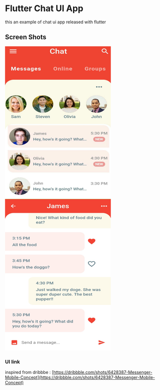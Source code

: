 # Flutter Chat UI App
this an example of chat ui app released with flutter

## Screen Shots

<img src="https://github.com/Djameleddine21/Flutter-chat-App/blob/master/assets/home.jpg" alt="home page" height="500" width="350">
<img src="https://github.com/Djameleddine21/Flutter-chat-App/blob/master/assets/chat.jpg" alt="chat page" height="500" width="350">

### UI link

inspired from dribbbe : [https://dribbble.com/shots/6428387-Messenger-Mobile-Concept](https://dribbble.com/shots/6428387-Messenger-Mobile-Concept)

